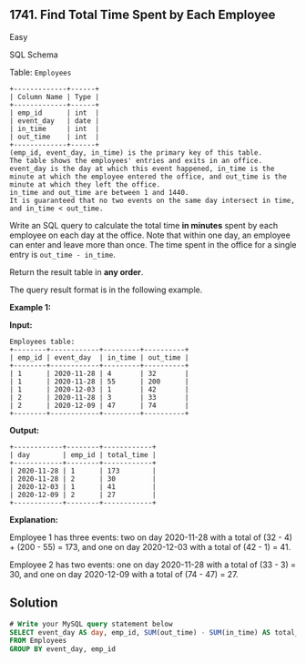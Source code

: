 ## 1741\. Find Total Time Spent by Each Employee

Easy

SQL Schema

Table: `Employees`

    +-------------+------+
    | Column Name | Type |
    +-------------+------+
    | emp_id      | int  |
    | event_day   | date |
    | in_time     | int  |
    | out_time    | int  |
    +-------------+------+
    (emp_id, event_day, in_time) is the primary key of this table.
    The table shows the employees' entries and exits in an office.
    event_day is the day at which this event happened, in_time is the minute at which the employee entered the office, and out_time is the minute at which they left the office.
    in_time and out_time are between 1 and 1440.
    It is guaranteed that no two events on the same day intersect in time, and in_time < out_time. 

Write an SQL query to calculate the total time **in minutes** spent by each employee on each day at the office. Note that within one day, an employee can enter and leave more than once. The time spent in the office for a single entry is `out_time - in_time`.

Return the result table in **any order**.

The query result format is in the following example.

**Example 1:**

**Input:**

    Employees table:
    +--------+------------+---------+----------+
    | emp_id | event_day  | in_time | out_time |
    +--------+------------+---------+----------+
    | 1      | 2020-11-28 | 4       | 32       |
    | 1      | 2020-11-28 | 55      | 200      |
    | 1      | 2020-12-03 | 1       | 42       |
    | 2      | 2020-11-28 | 3       | 33       |
    | 2      | 2020-12-09 | 47      | 74       |
    +--------+------------+---------+----------+

**Output:**

    +------------+--------+------------+
    | day        | emp_id | total_time |
    +------------+--------+------------+
    | 2020-11-28 | 1      | 173        |
    | 2020-11-28 | 2      | 30         |
    | 2020-12-03 | 1      | 41         |
    | 2020-12-09 | 2      | 27         |
    +------------+--------+------------+

**Explanation:**

Employee 1 has three events: two on day 2020-11-28 with a total of (32 - 4) + (200 - 55) = 173, and one on day 2020-12-03 with a total of (42 - 1) = 41.

Employee 2 has two events: one on day 2020-11-28 with a total of (33 - 3) = 30, and one on day 2020-12-09 with a total of (74 - 47) = 27.

## Solution

```sql
# Write your MySQL query statement below
SELECT event_day AS day, emp_id, SUM(out_time) - SUM(in_time) AS total_time 
FROM Employees
GROUP BY event_day, emp_id
```